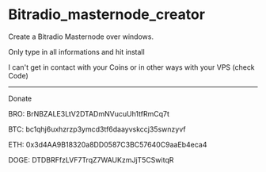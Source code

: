 # Bitradio_masternode_creator

Create a Bitradio Masternode over windows.

Only type in all informations and hit install

I can't get in contact with your Coins or in other ways with your VPS (check Code)

___
Donate

BRO: BrNBZALE3LtV2DTADmNVucuUh1tfRmCq7t

BTC: bc1qhj6uxhzrzp3ymcd3tf6daayvskccj35swnzyvf

ETH: 0x3d4AA9B18320a8DD0587C3BC57640C9aaEb4eca4

DOGE: DTDBRFfzLVF7TrqZ7WAUKzmJjT5CSwitqR

